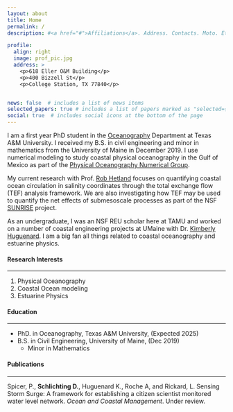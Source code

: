 ```yaml
---
layout: about
title: Home
permalink: /
description: #<a href="#">Affiliations</a>. Address. Contacts. Moto. Etc.

profile:
  align: right
  image: prof_pic.jpg
  address: >
    <p>618 Eller O&M Building</p>
    <p>400 Bizzell St</p>
    <p>College Station, TX 77840</p>


news: false  # includes a list of news items
selected_papers: true # includes a list of papers marked as "selected={true}"
social: true  # includes social icons at the bottom of the page
---
```


I am a first year PhD student in the [Oceanography](https://ocean.tamu.edu/) Department at Texas A&M University. I received my B.S. in civil engineering and minor in mathematics from the University of Maine in December 2019. I use numerical modeling to study coastal physical oceanography in the Gulf of Mexico as part of the [Physical Oceanography Numerical Group](https://tamu-pong.github.io).

My current research with Prof. [Rob Hetland](https://ocean.tamu.edu/people/profiles/faculty/hetlandrobert.html) focuses on quantifying coastal ocean circulation in salinity coordinates through the total exchange flow (TEF) analysis framework. We are also investigating how TEF may be used to quantify the net effects of submesoscale processes as part of the NSF [SUNRISE](https://sunrise-nsf.github.io/) project.

As an undergraduate, I was an NSF REU scholar here at TAMU and worked on a number of coastal engineering projects at UMaine with Dr. [Kimberly Huguenard](https://civil.umaine.edu/faculty/kimberly-huguenard/). I am a big fan all things related to coastal oceanography and estuarine physics.

#### Research Interests
---
1. Physical Oceanography
2. Coastal Ocean modeling
3. Estuarine Physics

#### Education
---
* PhD. in Oceanography, Texas A&M University, (Expected 2025)
* B.S. in Civil Engineering, University of Maine, (Dec 2019)
  * Minor in Mathematics

#### Publications
---
Spicer, P., **Schlichting D.**, Huguenard K., Roche A, and Rickard, L. Sensing Storm Surge: A framework for establishing a citizen scientist monitored water level network. *Ocean and Coastal Management*. Under review.
